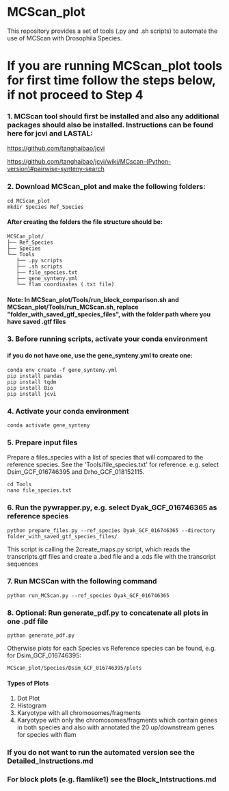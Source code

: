 # MCScan_plot
This repository provides a set of tools (.py and .sh scripts) to automate the use of MCScan with Drosophila Species.

# If you are running MCScan_plot tools for first time follow the steps below, if not proceed to Step 4

### 1. MCScan tool should first be installed and also any additional packages should also be installed. Instructions can be found here for jcvi and LASTAL:

https://github.com/tanghaibao/jcvi

https://github.com/tanghaibao/jcvi/wiki/MCscan-(Python-version)#pairwise-synteny-search

### 2. Download MCScan_plot and make the following folders:
```
cd MCScan_plot
mkdir Species Ref_Species
```

#### After creating the folders the file structure should be:
```
MCSCan_plot/
├── Ref_Species
├── Species
└── Tools
   ├── .py scripts
   ├── .sh scripts
   ├── file_species.txt
   ├── gene_synteny.yml
   └── flam coordinates (.txt file)

```
#### Note: In MCScan_plot/Tools/run_block_comparison.sh and MCScan_plot/Tools/run_MCScan.sh, replace "folder_with_saved_gtf_species_files", with the folder path where you have saved .gtf files
### 3. Before running scripts, activate your conda environment
#### if you do not have one, use the gene_synteny.yml to create one:
```
conda env create -f gene_synteny.yml
pip install pandas
pip install tqdm
pip install Bio
pip install jcvi
```
### 4. Activate your conda environment
```
conda activate gene_synteny
```

### 5. Prepare input files
Prepare a files_species with a list of species that will compared to the reference species. See the 'Tools/file_species.txt' for reference. e.g. select Dsim_GCF_016746395 and Drho_GCF_018152115.
```
cd Tools
nano file_species.txt
```
### 6. Run the pywrapper.py, e.g. select Dyak_GCF_016746365 as reference species
```
python prepare_files.py --ref_species Dyak_GCF_016746365 --directory folder_with_saved_gtf_species_files/
```
This script is calling the 2create_maps.py script, which reads the transcripts.gtf files and create a .bed file and a .cds file with the transcript sequences

### 7. Run MCSCan with the following command
```
python run_MCScan.py --ref_species Dyak_GCF_016746365
```
### 8. Optional: Run generate_pdf.py to concatenate all plots in one .pdf file
```
python generate_pdf.py
```
Otherwise plots for each Species vs Reference species can be found, e.g. for Dsim_GCF_016746395:
```
MCScan_plot/Species/Dsim_GCF_016746395/plots
```
#### Types of Plots
1. Dot Plot
2. Histogram
3. Karyotype with all chromosomes/fragments
4. Karyotype with only the chromosomes/fragments which contain genes in both species and also with annotated the 20 up/downstream genes for species with flam

### If you do not want to run the automated version see the Detailed_Instructions.md
### For block plots (e.g. flamlike1) see the Block_Intstructions.md

